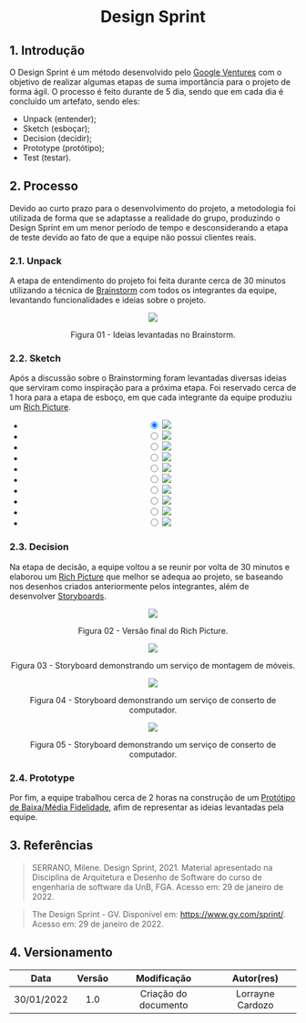 <link rel="stylesheet" type="text/css" href="assets/css/slider.css">

# <center>Design Sprint

## 1. Introdução
O Design Sprint é um método desenvolvido pelo [Google Ventures](https://www.gv.com/sprint/) com o objetivo de realizar algumas etapas de suma importância para o projeto de forma ágil. O processo é feito durante de 5 dia, sendo que em cada dia é concluído um artefato, sendo eles:
- Unpack (entender);
- Sketch (esboçar);
- Decision (decidir);
- Prototype (protótipo);
- Test (testar).

## 2. Processo
Devido ao curto prazo para o desenvolvimento do projeto, a metodologia foi utilizada de forma que se adaptasse a realidade do grupo, produzindo o Design Sprint em um menor período de tempo e desconsiderando a etapa de teste devido ao fato de que a equipe não possui clientes reais.

### 2.1. Unpack
A etapa de entendimento do projeto foi feita durante cerca de 30 minutos utilizando a técnica de [Brainstorm](https://unbarqdsw2021-2.github.io/2021.2_G6_Jobz_docs/#/./pages/base/brainstorm) com todos os integrantes da equipe, levantando funcionalidades e ideias sobre o projeto.
<p align='center'>
    <img src='assets/images/brainstorm/mvp.png' width=auto height=auto>
    <figcaption><center>Figura 01 - Ideias levantadas no Brainstorm.<br></center></figcaption>
</p>

### 2.2. Sketch
Após a discussão sobre o Brainstorming foram levantadas diversas ideias que serviram como inspiração para a próxima etapa. Foi reservado cerca de 1 hora para a etapa de esboço, em que cada integrante da equipe produziu um [Rich Picture](https://unbarqdsw2021-2.github.io/2021.2_G6_Jobz_docs/#/./pages/base/richPicture).


<ul class="slider">
    <li align='center'>
          <input type="radio" id="slide1" name="slide" checked>
          <label for="slide1"></label>
          <img src="assets/images/rich_pictures/rich-Alvaro.jpeg" />
    </li>
    <li align='center'>
          <input type="radio" id="slide2" name="slide">
          <label for="slide2"></label>
          <img src="assets/images/rich_pictures/rich-antonio.jpeg" />
    </li>
    <li align='center'>
          <input type="radio" id="slide3" name="slide">
          <label for="slide3"></label>
          <img src="assets/images/rich_pictures/rich-ariel.png" />
    </li>
    <li align='center'>
        <input type="radio" id="slide4" name="slide">
        <label for="slide4"></label>
        <img src="assets/images/rich_pictures/rich-balbino.png" />
    </li>
    <li align='center'>
        <input type="radio" id="slide5" name="slide">
        <label for="slide5"></label>
        <img src="assets/images/rich_pictures/rich-braz.png" />
        </li>
    <li align='center'>
        <input type="radio" id="slide6" name="slide">
        <label for="slide6"></label>
        <img src="assets/images/rich_pictures/rich-ferando.jpeg" />
    </li>
    <li align='center'>
        <input type="radio" id="slide7" name="slide">
        <label for="slide7"></label>
        <img src="assets/images/rich_pictures/rich-joao.png" />
    </li>
    <li align='center'>
        <input type="radio" id="slide8" name="slide">
        <label for="slide8"></label>
        <img src="assets/images/rich_pictures/rich-lorrayne.png" />
    </li>
    <li align='center'>
        <input type="radio" id="slide9" name="slide">
        <label for="slide9"></label>
        <img src="assets/images/rich_pictures/rich-luis.png" />
    </li>
    <li align='center'>
        <input type="radio" id="slide10" name="slide">
        <label for="slide10"></label>
        <img src="assets/images/rich_pictures/rich-ph.jpeg" />
    </li>
</ul>

### 2.3. Decision
Na etapa de decisão, a equipe voltou a se reunir por volta de 30 minutos e elaborou um [Rich Picture](https://unbarqdsw2021-2.github.io/2021.2_G6_Jobz_docs/#/./pages/base/richPicture) que melhor se adequa ao projeto, se baseando nos desenhos criados anteriormente pelos integrantes, além de desenvolver [Storyboards](https://unbarqdsw2021-2.github.io/2021.2_G6_Jobz_docs/#/./pages/base/storyboard).

<p align='center'>
    <img src='assets/images/rich_pictures/RichPicuture_v02 .jpeg' width=auto height=auto>
    <figcaption><center>Figura 02 - Versão final do Rich Picture.<br></center></figcaption>
</p>

<p align='center'>
    <img src='assets/images/storyBoards/storyboard1.png' width=auto height=auto>
    <figcaption><center>Figura 03 - Storyboard demonstrando um serviço de montagem de móveis.<br></center></figcaption>
</p>

<p align='center'>
    <img src='assets/images/storyBoards/storyboard2.png' width=auto height=auto>
    <figcaption><center>Figura 04 - Storyboard demonstrando um serviço de conserto de computador.<br></center></figcaption>
</p>

<p align='center'>
    <img src='assets/images/storyBoards/storyboard3.png' width=auto height=auto>
    <figcaption><center>Figura 05 - Storyboard demonstrando um serviço de conserto de computador.<br></center></figcaption>
</p>

### 2.4. Prototype
Por fim, a equipe trabalhou cerca de 2 horas na construção de um [Protótipo de Baixa/Média Fidelidade](), afim de representar as ideias levantadas pela equipe.


## 3. Referências 
>SERRANO, Milene. Design Sprint, 2021. Material apresentado na Disciplina de Arquitetura e Desenho de Software do curso de engenharia de software da UnB, FGA. Acesso em: 29 de janeiro de 2022.

>The Design Sprint - GV. Disponível em: <https://www.gv.com/sprint/>. Acesso em: 29 de janeiro de 2022.


## 4. Versionamento 
|    Data    | Versão |     Modificação      |    Autor(res)    |
|:----------:|:------:|:--------------------:|:----------------:|
| 30/01/2022 |   1.0  | Criação do documento | Lorrayne Cardozo |